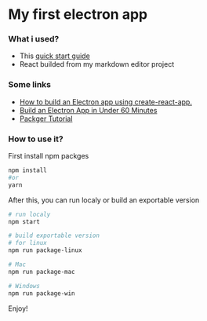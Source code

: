 # My first electron app

### What i used?

- This [quick start guide](https://github.com/electron/electron-quick-start)
- React builded from my markdown editor project

### Some links

- [How to build an Electron app using create-react-app.](https://medium.freecodecamp.org/building-an-electron-application-with-create-react-app-97945861647c)
- [Build an Electron App in Under 60 Minutes](https://www.youtube.com/watch?v=kN1Czs0m1SU)
- [Packger Tutorial](https://www.christianengvall.se/electron-packager-tutorial/)

### How to use it?

First install npm packges
```bash
npm install
#or
yarn
```

After this, you can run localy or build an exportable version
```bash
# run localy
npm start

# build exportable version
# for linux
npm run package-linux

# Mac
npm run package-mac

# Windows
npm run package-win
```

Enjoy!

